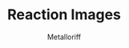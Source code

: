 ---
title: Reaction Images
author: Metalloriff
description:
  Allows you to set reaction image folders and send reaction images with 'Folder Name/reaction image name'.
github: https://github.com/Metalloriff
download: https://github.com/Metalloriff/BetterDiscordPlugins/blob/master/ReactionImages.plugin.js
support: https://discordapp.com/invite/yNqzuJa
tags:
images:
  - name: Reaction Images Preview
    image: https://i.imgur.com/ZOb6wCF.png
layout: product
ghcommentid: 54
---